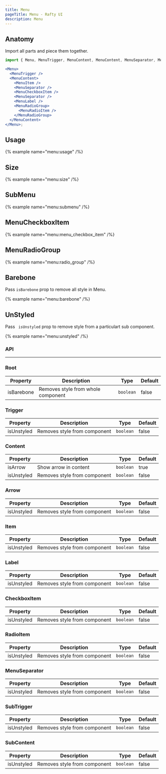 ```yaml
---
title: Menu
pageTitle: Menu - Rafty UI
description: Menu
---
```


## Anatomy

Import all parts and piece them together.

```jsx
import { Menu, MenuTrigger, MenuContent, MenuContent, MenuSeparator, MenuRadioGroup, MenuLabel, MenuRadioItem } from "@rafty/ui";

<Menu>
  <MenuTrigger />
  <MenuContent>
    <MenuItem />
    <MenuSeparator />
    <MenuCheckboxItem />
    <MenuSeparator />
    <MenuLabel />
    <MenuRadioGroup>
      <MenuRadioItem />
    </MenuRadioGroup>
  </MenuContent>
</Menu>;
```

## Usage

{% example name="menu:usage" /%}

## Size

{% example name="menu:size" /%}

## SubMenu

{% example name="menu:submenu" /%}

## MenuCheckboxItem

{% example name="menu:menu_checkbox_item" /%}

## MenuRadioGroup

{% example name="menu:radio_group" /%}

## Barebone

Pass `isBarebone` prop to remove all style in Menu.

{% example name="menu:barebone" /%}

## UnStyled

Pass ` isUnstyled` prop to remove style from a particulart sub component.

{% example name="menu:unstyled" /%}

### API

---

### Root

| Property   | Description                        | Type      | Default |
| ---------- | ---------------------------------- | --------- | ------- |
| isBarebone | Removes style from whole component | `boolean` | false   |

### Trigger

| Property   | Description                  | Type      | Default |
| ---------- | ---------------------------- | --------- | ------- |
| isUnstyled | Removes style from component | `boolean` | false   |

### Content

| Property   | Description                  | Type      | Default |
| ---------- | ---------------------------- | --------- | ------- |
| isArrow    | Show arrow in content        | `boolean` | true    |
| isUnstyled | Removes style from component | `boolean` | false   |

### Arrow

| Property   | Description                  | Type      | Default |
| ---------- | ---------------------------- | --------- | ------- |
| isUnstyled | Removes style from component | `boolean` | false   |

### Item

| Property   | Description                  | Type      | Default |
| ---------- | ---------------------------- | --------- | ------- |
| isUnstyled | Removes style from component | `boolean` | false   |

### Label

| Property   | Description                  | Type      | Default |
| ---------- | ---------------------------- | --------- | ------- |
| isUnstyled | Removes style from component | `boolean` | false   |

### CheckboxItem

| Property   | Description                  | Type      | Default |
| ---------- | ---------------------------- | --------- | ------- |
| isUnstyled | Removes style from component | `boolean` | false   |

### RadioItem

| Property   | Description                  | Type      | Default |
| ---------- | ---------------------------- | --------- | ------- |
| isUnstyled | Removes style from component | `boolean` | false   |

### MenuSeparator

| Property   | Description                  | Type      | Default |
| ---------- | ---------------------------- | --------- | ------- |
| isUnstyled | Removes style from component | `boolean` | false   |

### SubTrigger

| Property   | Description                  | Type      | Default |
| ---------- | ---------------------------- | --------- | ------- |
| isUnstyled | Removes style from component | `boolean` | false   |

### SubContent

| Property   | Description                  | Type      | Default |
| ---------- | ---------------------------- | --------- | ------- |
| isUnstyled | Removes style from component | `boolean` | false   |

